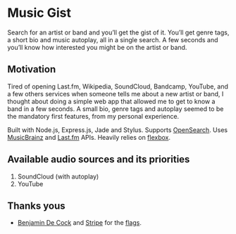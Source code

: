 # Music Gist
Search for an artist or band and you’ll get the gist of it. You’ll
get genre tags, a short bio and music autoplay, all in a single
search. A few seconds and you’ll know how interested you might be
on the artist or band.

## Motivation
Tired of opening Last.fm, Wikipedia, SoundCloud, Bandcamp, YouTube, and a few
others services when someone tells me about a new artist or band,
I thought about doing a simple web app that allowed me to
get to know a band in a few seconds. A small bio, genre tags and autoplay
seemed to be the mandatory first features, from my personal experience.

Built with Node.js, Express.js, Jade and Stylus. Supports [OpenSearch](http://opensearch.org). Uses [MusicBrainz](https://musicbrainz.org) and [Last.fm](http://last.fm) APIs. Heavily relies on [flexbox](http://caniuse.com/#feat=flexbox).

## Available audio sources and its priorities
1. SoundCloud (with autoplay)
1. YouTube

## Thanks yous
+ [Benjamin De Cock](https://dribbble.com/bdc) and [Stripe](https://stripe.com) for the [flags](https://dribbble.com/shots/1089488-Stripe-Flag-Set).
